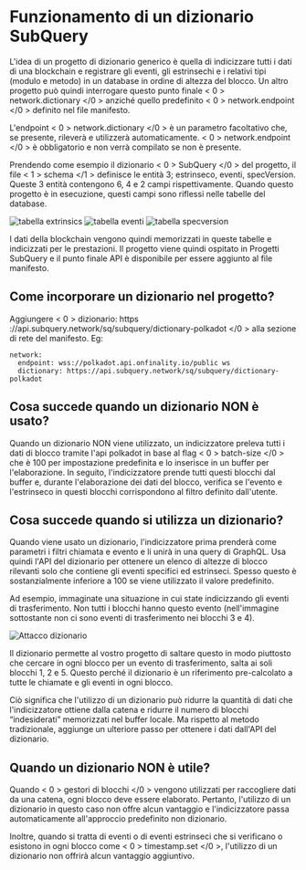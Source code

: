 # Funzionamento di un dizionario SubQuery

L'idea di un progetto di dizionario generico è quella di indicizzare tutti i dati di una blockchain e registrare gli eventi, gli estrinsechi e i relativi tipi (modulo e metodo) in un database in ordine di altezza del blocco. Un altro progetto può quindi interrogare questo punto finale < 0 > network.dictionary </0 > anziché quello predefinito < 0 > network.endpoint </0 > definito nel file manifesto.

L'endpoint < 0 > network.dictionary </0 > è un parametro facoltativo che, se presente, rileverà e utilizzerà automaticamente. < 0 > network.endpoint </0 > è obbligatorio e non verrà compilato se non è presente.

Prendendo come esempio il dizionario < 0 > SubQuery </0 > del progetto, il file < 1 > schema </1 > definisce le entità 3; estrinseco, eventi, specVersion. Queste 3 entità contengono 6, 4 e 2 campi rispettivamente. Quando questo progetto è in esecuzione, questi campi sono riflessi nelle tabelle del database.

![tabella extrinsics](/assets/img/extrinsics_table.png) ![tabella eventi](/assets/img/events_table.png) ![tabella specversion](/assets/img/specversion_table.png)

I dati della blockchain vengono quindi memorizzati in queste tabelle e indicizzati per le prestazioni. Il progetto viene quindi ospitato in Progetti SubQuery e il punto finale API è disponibile per essere aggiunto al file manifesto.

## Come incorporare un dizionario nel progetto?

Aggiungere < 0 > dizionario: https ://api.subquery.network/sq/subquery/dictionary-polkadot </0 > alla sezione di rete del manifesto. Eg:

```shell
network:
  endpoint: wss://polkadot.api.onfinality.io/public ws
  dictionary: https://api.subquery.network/sq/subquery/dictionary-polkadot
```

## Cosa succede quando un dizionario NON è usato?

Quando un dizionario NON viene utilizzato, un indicizzatore preleva tutti i dati di blocco tramite l'api polkadot in base al flag < 0 > batch-size </0 > che è 100 per impostazione predefinita e lo inserisce in un buffer per l'elaborazione. In seguito, l'indicizzatore prende tutti questi blocchi dal buffer e, durante l'elaborazione dei dati del blocco, verifica se l'evento e l'estrinseco in questi blocchi corrispondono al filtro definito dall'utente.

## Cosa succede quando si utilizza un dizionario?

Quando viene usato un dizionario, l'indicizzatore prima prenderà come parametri i filtri chiamata e evento e li unirà in una query di GraphQL. Usa quindi l'API del dizionario per ottenere un elenco di altezze di blocco rilevanti solo che contiene gli eventi specifici ed estrinseci. Spesso questo è sostanzialmente inferiore a 100 se viene utilizzato il valore predefinito.

Ad esempio, immaginate una situazione in cui state indicizzando gli eventi di trasferimento. Non tutti i blocchi hanno questo evento (nell'immagine sottostante non ci sono eventi di trasferimento nei blocchi 3 e 4).

![Attacco dizionario](/assets/img/dictionary_blocks.png)

Il dizionario permette al vostro progetto di saltare questo in modo piuttosto che cercare in ogni blocco per un evento di trasferimento, salta ai soli blocchi 1, 2 e 5. Questo perché il dizionario è un riferimento pre-calcolato a tutte le chiamate e gli eventi in ogni blocco.

Ciò significa che l'utilizzo di un dizionario può ridurre la quantità di dati che l'indicizzatore ottiene dalla catena e ridurre il numero di blocchi “indesiderati” memorizzati nel buffer locale. Ma rispetto al metodo tradizionale, aggiunge un ulteriore passo per ottenere i dati dall'API del dizionario.

## Quando un dizionario NON è utile?

Quando < 0 > gestori di blocchi </0 > vengono utilizzati per raccogliere dati da una catena, ogni blocco deve essere elaborato. Pertanto, l'utilizzo di un dizionario in questo caso non offre alcun vantaggio e l'indicizzatore passa automaticamente all'approccio predefinito non dizionario.

Inoltre, quando si tratta di eventi o di eventi estrinseci che si verificano o esistono in ogni blocco come < 0 > timestamp.set </0 >, l'utilizzo di un dizionario non offrirà alcun vantaggio aggiuntivo.
